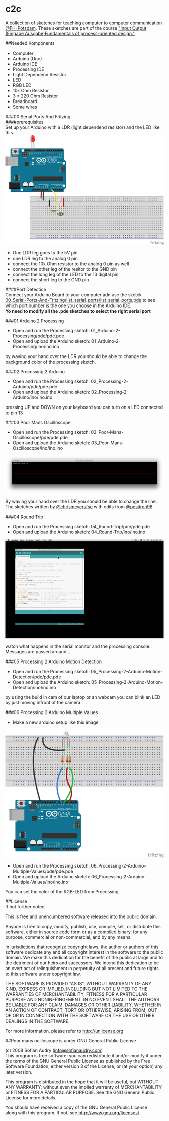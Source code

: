 c2c
===

A collection of sketches for teaching computer to computer communication [@FH-Potsdam](https://github.com/FH-Potsdam).
These sketches are part of the course ["Input Output (Eingabe Ausgabe)Fundamentals of process-oriented design."](https://interface.fh-potsdam.de/eingabe-ausgabe/)  



##Needed Komponents  

- Computer  
- Arduino (Uno)  
- Arduino IDE  
- Processing IDE  
- Light Dependend Resistor  
- LED  
- RGB LED  
- 10k Ohm Resistor  
- 3 * 220 Ohm Resistor  
- Breadboard  
- Some wires  

###00 Serial Ports And Fritzing  
####prerequisites  
Set up your Arduino with a LDR (light dependend resistor) and the LED like this.  
![fritzing-layout](00_Serial-Ports-And-Fritzing/fritzing/fritzing-layout.png)  

- One LDR leg goes to the 5V pin 
- one LDR leg to the analog 0 pin
- connect the 10k Ohm resistor to the analog 0 pin as well
- connect the other leg of the resitor to the GND pin
- connect the long leg of the LED to the 13 digital pin
- connect the short leg to the GND pin


####Port Detection  
Connect your Arduino Board to your computer adn use the sketck [00_Serial-Ports-And-Fritzing/list_serial_ports/list_serial_ports.pde](00_Serial-Ports-And-Fritzing/list_serial_ports/list_serial_ports.pde) to see which port number is the one you choose in the Arduino IDE.  
**Yo need to modify all the .pde sketches to select the right serial port**  

###01 Arduino 2 Processing  

- Open and run the Processing sketch: 01_Arduino-2-Processing/pde/pde.pde  
- Open and upload the Arduino sketch: 01_Arduino-2-Processing/ino/ino.ino   

by waving your hand over the LDR you should be able to change the background color of the processing sketch.  

###02 Processing 2 Arduino

- Open and run the Processing sketch: 02_Processing-2-Arduino/pde/pde.pde  
- Open and upload the Arduino sketch: 02_Processing-2-Arduino/ino/ino.ino   

pressing UP and DOWN on your keyboard you can turn on a LED connected to pin 13  

###03 Poor Mans Oscilloscope

- Open and run the Processing sketch: 03_Poor-Mans-Oscilloscope/pde/pde.pde  
- Open and upload the Arduino sketch: 03_Poor-Mans-Oscilloscope/ino/ino.ino   

![poor mans oscilloscope](03_Poor-Mans-Oscilloscope/poor-mans-oscilloscope.png)  

By waving your hand over the LDR you should be able to change the line.
The sketches written by [@chrismeyersfsu](https://gist.github.com/chrismeyersfsu/3270358) with edits from [@positron96](https://gist.github.com/positron96/7269466).  

###04 Round Trip

- Open and run the Processing sketch: 04_Round-Trip/pde/pde.pde  
- Open and upload the Arduino sketch: 04_Round-Trip/ino/ino.ino  

![serial-monitor](04_Round-Trip/serial-monitor.gif)  

watch what happens in the serial monitor and the processing console. Messages are passed around...

###05 Processing 2 Arduino Motion Detection

- Open and run the Processing sketch: 05_Processing-2-Arduino-Motion-Detection/pde/pde.pde  
- Open and upload the Arduino sketch: 05_Processing-2-Arduino-Motion-Detection/ino/ino.ino  

by using the build in cam of our laptop or an webcam you can blink an LED by just moving infront of the camera.  

###06 Processing 2 Arduino Multiple Values

- Make a new arduino setup like this image  

![fritzing-layout](06_Processing-2-Arduino-Multiple-Values/fritzing/fritzing-layout.png)  

- Open and run the Processing sketch: 06_Processing-2-Arduino-Multiple-Values/pde/pde.pde  
- Open and upload the Arduino sketch: 06_Processing-2-Arduino-Multiple-Values/ino/ino.ino  

You can set the color of the RGB-LED from Processing.


##License  
If not further noted 

This is free and unencumbered software released into the public domain.  

Anyone is free to copy, modify, publish, use, compile, sell, or distribute this software, either in source code form or as a compiled binary, for any purpose, commercial or non-commercial, and by any means.  

In jurisdictions that recognize copyright laws, the author or authors of this software dedicate any and all copyright interest in the software to the public domain. We make this dedication for the benefit of the public at large and to the detriment of our heirs and successors. We intend this dedication to be an overt act of relinquishment in perpetuity of all present and future rights to this software under copyright law.  

THE SOFTWARE IS PROVIDED "AS IS", WITHOUT WARRANTY OF ANY KIND, EXPRESS OR IMPLIED, INCLUDING BUT NOT LIMITED TO THE WARRANTIES OF MERCHANTABILITY, FITNESS FOR A PARTICULAR PURPOSE AND NONINFRINGEMENT. IN NO EVENT SHALL THE AUTHORS BE LIABLE FOR ANY CLAIM, DAMAGES OR OTHER LIABILITY, WHETHER IN AN ACTION OF CONTRACT, TORT OR OTHERWISE, ARISING FROM, OUT OF OR IN CONNECTION WITH THE SOFTWARE OR THE USE OR OTHER DEALINGS IN THE SOFTWARE.  

For more information, please refer to <http://unlicense.org>  


##Poor mans ocilloscope
is under GNU General Public License  

(c) 2008 Sofian Audry (info@sofianaudry.com)  
This program is free software: you can redistribute it and/or modify
it under the terms of the GNU General Public License as published by
the Free Software Foundation, either version 3 of the License, or
(at your option) any later version.  

This program is distributed in the hope that it will be useful,
but WITHOUT ANY WARRANTY; without even the implied warranty of
MERCHANTABILITY or FITNESS FOR A PARTICULAR PURPOSE.  See the
GNU General Public License for more details.  

You should have received a copy of the GNU General Public License  
along with this program.  If not, see <http://www.gnu.org/licenses/>.  

